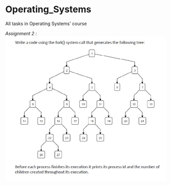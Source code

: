 # Operating_Systems
All tasks in Operating Systems' course  
  
*Assignment 2 :*  
![alt text](https://github.com/Kineruth/Operating_Systems/blob/master/Capture.JPG)  
